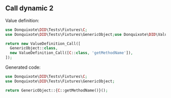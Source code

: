 ## Call dynamic 2

Value definition:

```php
use Donquixote\DID\Tests\Fixtures\C;
use Donquixote\DID\Tests\Fixtures\GenericObject;use Donquixote\DID\ValueDefinition\ValueDefinition_Call;

return new ValueDefinition_Call([
  GenericObject::class,
  new ValueDefinition_Call([C::class, 'getMethodName']),
]); 
```

Generated code:

```php
use Donquixote\DID\Tests\Fixtures\C;
use Donquixote\DID\Tests\Fixtures\GenericObject;

return GenericObject::{C::getMethodName()}();
```
